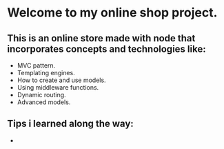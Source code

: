 # Welcome to my online shop project.

## This is an online store made with node that incorporates concepts and technologies like:

- MVC pattern.
- Templating engines.
- How to create and use models.
- Using middleware functions.
- Dynamic routing.
- Advanced models.

## Tips i learned along the way:

-
